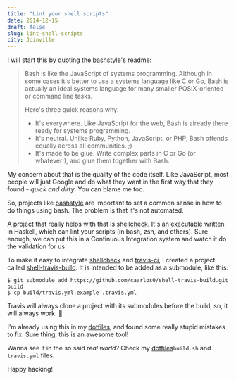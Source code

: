 ```yaml
---
title: "Lint your shell scripts"
date: 2014-12-15
draft: false
slug: lint-shell-scripts
city: Joinville
---
```


I will start this by quoting the [bashstyle](https://github.com/progrium/bashstyle)'s readme:

> Bash is like the JavaScript of systems programming. Although in some cases it's better to use a systems language like C or Go, Bash is actually an ideal systems language for many smaller POSIX-oriented or command line tasks.
> 
> Here's three quick reasons why:
> - It's everywhere. Like JavaScript for the web, Bash is already there ready
> for systems programming.
> - It's neutral. Unlike Ruby, Python, JavaScript, or PHP, Bash offends equally
> across all communities. ;)
> - It's made to be glue. Write complex parts in C or Go (or whatever!), and
> glue them together with Bash.

My concern about that is the quality of the code itself. Like JavaScript, most people will just Google and do what they want in the first way that they found - *quick and dirty*. You can blame me too.

So, projects like [bashstyle](https://github.com/progrium/bashstyle) are important to set a common sense in how to do things using bash. The problem is that it's not automated.

A project that really helps with that is [shellcheck](https://github.com/koalaman/shellcheck). It's an executable written in Haskell, which can lint your scripts (in bash, zsh, and others). Sure enough, we can put this in a Continuous Integration system and watch it do the validation for us.

To make it easy to integrate [shellcheck](https://github.com/koalaman/shellcheck) and [travis-ci](http://travis-ci.org/), I created a project called [shell-travis-build](https://github.com/caarlos0/shell-travis-build). It is intended to be added as a submodule, like this:

```
$ git submodule add https://github.com/caarlos0/shell-travis-build.git build
$ cp build/travis.yml.example .travis.yml
```

Travis will always clone a project with its submodules before the build, so, it will always work. :beer:

I'm already using this in my [dotfiles](https://github.com/caarlos0/dotfiles), and found some really stupid mistakes to fix. Sure thing, this is an awesome tool!

Wanna see it in the so said *real world*? Check my [dotfiles](https://github.com/caarlos0/dotfiles)`build.sh` and `travis.yml` files.

Happy hacking!
